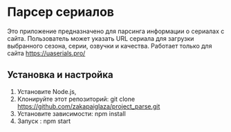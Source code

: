 # Парсер сериалов

Это приложение предназначено для парсинга информации о сериалах с сайта. Пользователь может указать URL сериала для загрузки выбранного сезона, серии, озвучки и качества.
Работает только  для сайта https://uaserials.pro/

## Установка и настройка

1. Установите Node.js,
2. Клонируйте этот репозиторий: git clone https://github.com/zakapaiglaza/project_parse.git
3. Установите зависимости: npm install
4. Запуск : npm start




